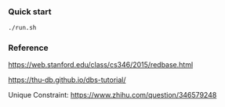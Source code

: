 ### Quick start
```bash
./run.sh
```

### Reference
https://web.stanford.edu/class/cs346/2015/redbase.html

https://thu-db.github.io/dbs-tutorial/

Unique Constraint: https://www.zhihu.com/question/346579248